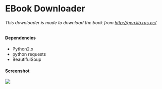 # EBook Downloader

###### This downloader is made to download the book from http://gen.lib.rus.ec/

#### Dependencies

- Python2.x
- python requests
- BeautifulSoup

#### Screenshot

<img src='s1.gif'></img>
